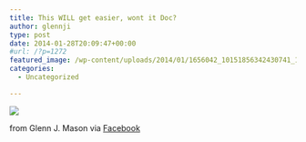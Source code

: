 ```yaml
---
title: This WILL get easier, wont it Doc?
author: glennji
type: post
date: 2014-01-28T20:09:47+00:00
#url: /?p=1272
featured_image: /wp-content/uploads/2014/01/1656042_10151856342430741_1756633093_n.jpg
categories:
  - Uncategorized

---
```

<div>
  <img src='/wp-content/uploads/2014/01/1656042_10151856342430741_1756633093_n.jpg' style='max-width:600px;' /></p> 
  
  <div>
    from Glenn J. Mason via <a href="https://www.facebook.com/photo.php?fbid=10151856342430741&#038;set=a.10151575226230741.1073741829.551785740&#038;type=1">Facebook</a>
  </div>
</div>
